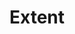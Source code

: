 ---
title: 'Extent'
field: 'dcterms.extent'
slug: 'global-extent'
description: 'The size or duration of the resource; Usually the total pages or other dimensions'
required: False
module: 'Form'
cluster: 'Global'
policy: 'Free value. Single value only.'
---